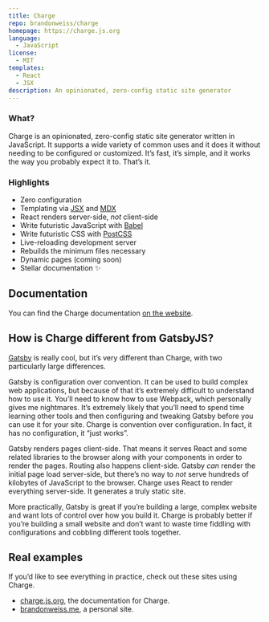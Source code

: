 ```yaml
---
title: Charge
repo: brandonweiss/charge
homepage: https://charge.js.org
language:
  - JavaScript
license:
  - MIT
templates:
  - React
  - JSX
description: An opinionated, zero-config static site generator
---
```


### What?

Charge is an opinionated, zero-config static site generator written in JavaScript. It supports a wide variety of common uses and it does it without needing to be configured or customized. It’s fast, it’s simple, and it works the way you probably expect it to. That’s it.

### Highlights

- Zero configuration
- Templating via [JSX][jsx] and [MDX][mdx]
- React renders server-side, _not_ client-side
- Write futuristic JavaScript with [Babel][babel]
- Write futuristic CSS with [PostCSS][postcss]
- Live-reloading development server
- Rebuilds the minimum files necessary
- Dynamic pages (coming soon)
- Stellar documentation ✨

## Documentation

You can find the Charge documentation [on the website][docs].

## How is Charge different from GatsbyJS?

[Gatsby][gatsby] is really cool, but it’s very different than Charge, with two particularly large differences.

Gatsby is configuration over convention. It can be used to build complex web applications, but because of that it’s extremely difficult to understand how to use it. You’ll need to know how to use Webpack, which personally gives me nightmares. It’s extremely likely that you’ll need to spend time learning other tools and then configuring and tweaking Gatsby before you can use it for your site. Charge is convention over configuration. In fact, it has no configuration, it “just works”.

Gatsby renders pages client-side. That means it serves React and some related libraries to the browser along with your components in order to render the pages. Routing also happens client-side. Gatsby _can_ render the initial page load server-side, but there’s no way to _not_ serve hundreds of kilobytes of JavaScript to the browser. Charge uses React to render everything server-side. It generates a truly static site.

More practically, Gatsby is great if you’re building a large, complex website and want lots of control over how you build it. Charge is probably better if you’re building a small website and don’t want to waste time fiddling with configurations and cobbling different tools together.

## Real examples

If you’d like to see everything in practice, check out these sites using Charge.

* [charge.js.org](https://github.com/brandonweiss/charge/tree/master/docs), the documentation for Charge.
* [brandonweiss.me](https://github.com/brandonweiss/brandonweiss), a personal site.

[jsx]: https://reactjs.org/docs/introducing-jsx.html
[mdx]: https://github.com/mdx-js/mdx
[babel]: https://babeljs.io
[postcss]: https://postcss.org
[docs]: https://charge.js.org
[gatsby]: https://www.gatsbyjs.org
